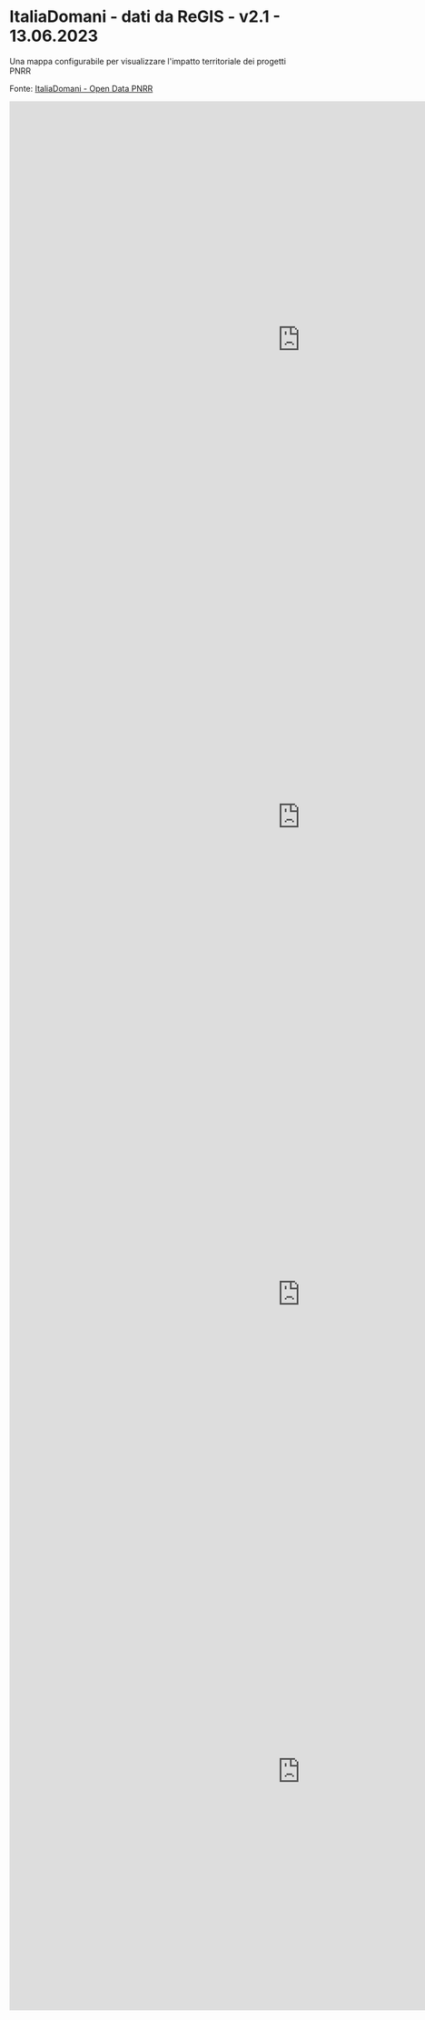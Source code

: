 # ItaliaDomani - dati da ReGIS - v2.1 - 13.06.2023

Una mappa configurabile per visualizzare l'impatto territoriale dei progetti PNRR

Fonte: <a href="https://www.italiadomani.gov.it/content/sogei-ng/it/it/catalogo-open-data.html?orderby=%40jcr%3Acontent%2FobservationDateInEvidence&sort=desc" target="_blank">ItaliaDomani - Open Data PNRR</a>  

<iframe id="map1" width="1024px" height="840" frameborder="0" scrolling="no" marginheight="0" marginwidth="0" src="http://pages.ixmaps.com/PNRR_2023_06_v2.1/index_embed_Open_Data_PNRR_Dati_Universo_REGIS_final_glow_white_cig_fintotale_icons_reg_prov_com.html?legend=1"></iframe>

<iframe id="map2" width="1024px" height="840" frameborder="0" scrolling="no" marginheight="0" marginwidth="0" src="http://pages.ixmaps.com/PNRR_2023_06_v2.1/index_embed_Open_Data_PNRR_Dati_Universo_REGIS_final_glow_white_cig_fintotale_icons_pro_cap_reg_prov_com.html"></iframe>

<iframe id="map3" width="1024px" height="840" frameborder="0" scrolling="no" marginheight="0" marginwidth="0" src="http://pages.ixmaps.com/PNRR_2023_06_v2.1/index_embed_Open_Data_PNRR_Dati_Universo_REGIS_final_glow_white_cig_fintotale_icons_gauge_reg_prov_com.html"></iframe>

<iframe id="map0" width="1024px" height="840" frameborder="0" scrolling="no" marginheight="0" marginwidth="0" src="http://pages.ixmaps.com/PNRR_2023_06_v2.1/index_embed_Open_Data_PNRR_Dati_Universo_REGIS_list_submisure_v2.1_pivot.html"></iframe>
